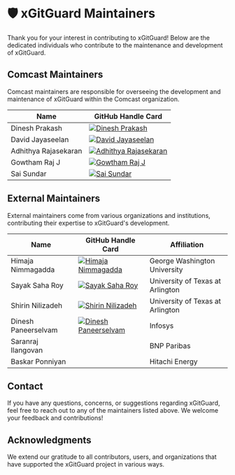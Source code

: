# 🛡️ xGitGuard Maintainers

Thank you for your interest in contributing to xGitGuard! Below are the dedicated individuals who contribute to the maintenance and development of xGitGuard.

## Comcast Maintainers

Comcast maintainers are responsible for overseeing the development and maintenance of xGitGuard within the Comcast organization.

| Name               | GitHub Handle Card  |
|--------------------|----------------------|
| Dinesh Prakash  | [![Dinesh Prakash](https://img.shields.io/badge/GitHub-dinpraka-blue?logo=github)](https://github.com/dinpraka)
| David Jayaseelan   | [![David Jayaseelan](https://img.shields.io/badge/GitHub-davidjayaseelan-blue?logo=github)](https://github.com/jay6david)   |
| Adhithya Rajasekaran | [![Adhithya Rajasekaran](https://img.shields.io/badge/GitHub-radhi1991-blue?logo=github)](https://github.com/radhi1991)  |
| Gowtham Raj J      | [![Gowtham Raj J](https://img.shields.io/badge/GitHub-jgowthamr-blue?logo=github)](https://github.com/jgowthamr) |
| Sai Sundar      |  [![Sai Sundar](https://img.shields.io/badge/GitHub-sai100-blue?logo=github)](https://github.com/sai100) |

## External Maintainers

External maintainers come from various organizations and institutions, contributing their expertise to xGitGuard's development.

| Name               | GitHub Handle Card  | Affiliation                       |
|--------------------|----------------------|-----------------------------------|
| Himaja Nimmagadda | [![Himaja Nimmagadda](https://img.shields.io/badge/GitHub-hcn892-blue?logo=github)](https://github.com/hcn892) | George Washington University      |
| Sayak Saha Roy     | [![Sayak Saha Roy](https://img.shields.io/badge/GitHub-SayakSR-blue?logo=github)](https://github.com/SayakSR) | University of Texas at Arlington |
| Shirin Nilizadeh  | [![Shirin Nilizadeh](https://img.shields.io/badge/GitHub-UTA--SPLAB-blue?logo=github)](https://github.com/UTA-SPLAB) | University of Texas at Arlington |
| Dinesh Paneerselvam | [![Dinesh Paneerselvam](https://img.shields.io/badge/GitHub-DineshPanneerselvam-blue?logo=github)](https://github.com/DineshPanneerselvam) | Infosys                           |
| Saranraj Ilangovan | | BNP Paribas                       |
| Baskar Ponniyan    | | Hitachi Energy                    |


## Contact

If you have any questions, concerns, or suggestions regarding xGitGuard, feel free to reach out to any of the maintainers listed above. We welcome your feedback and contributions!

## Acknowledgments

We extend our gratitude to all contributors, users, and organizations that have supported the xGitGuard project in various ways.

